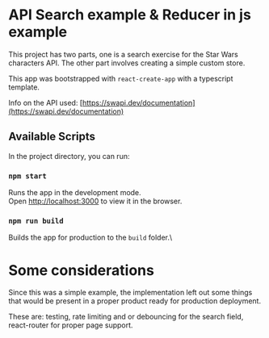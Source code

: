 # API Search example & Reducer in js example

This project has two parts, one is a search exercise for the Star Wars characters API.
The other part involves creating a simple custom store.

This app was bootstrapped with `react-create-app` with a typescript template.

Info on the API used: [https://swapi.dev/documentation](https://swapi.dev/documentation)

## Available Scripts

In the project directory, you can run:

### `npm start`

Runs the app in the development mode.\
Open [http://localhost:3000](http://localhost:3000) to view it in the browser.

### `npm run build`

Builds the app for production to the `build` folder.\

# Some considerations

Since this was a simple example, the implementation left out some things that would be present in a proper product ready for production deployment.

These are: testing, rate limiting and or debouncing for the search field, react-router for proper page support.